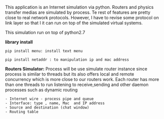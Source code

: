 This application is an Internet simulation via python. Routers and physics transfer medias are simulated by process.
Te rest of features are pretty close to real network protocols. However, I have to revise some protocol on link layer
so that I it can run on top of the simulated virtual systems.

This simulation run on top of python2.7


**library install**

    pip install menu: install text menu
    
    pip install netaddr : to manipulation ip and mac address

**Routers Simulator:**
Process will be use simulate router instance since process is similar to threads but its also offers local and remote concurrency
which is more close to our routers work.
Each router has more than one threads to run listening to receive,sending and other daemon processes such as dynamic routing 

    - Internet wire - process pipe and queue
    - Interface: type , name, Mac  and IP address
    - Source and destination (chat window)
    - Routing table
